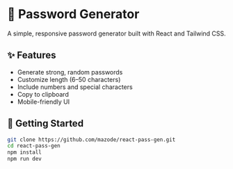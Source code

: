 # 🔐 Password Generator

A simple, responsive password generator built with React and Tailwind CSS.

## ✨ Features

- Generate strong, random passwords
- Customize length (6–50 characters)
- Include numbers and special characters
- Copy to clipboard
- Mobile-friendly UI

## 🚀 Getting Started

```bash
git clone https://github.com/mazode/react-pass-gen.git
cd react-pass-gen
npm install
npm run dev
```
